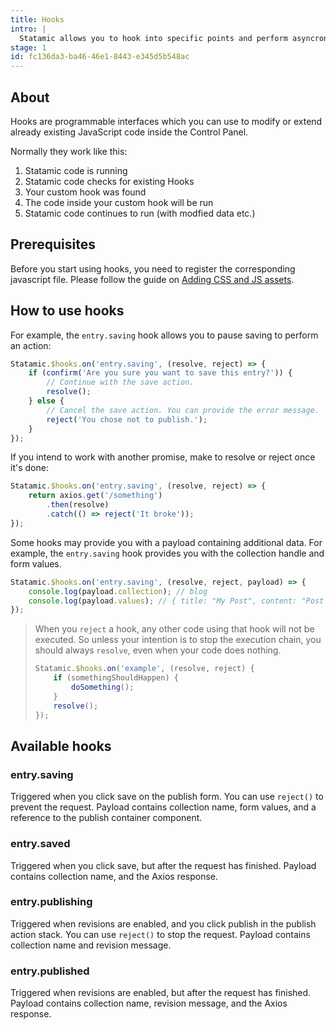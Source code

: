 ```yaml
---
title: Hooks
intro: |
  Statamic allows you to hook into specific points and perform asyncronous operations using [Promises](https://developer.mozilla.org/en-US/docs/Web/JavaScript/Reference/Global_Objects/Promise).
stage: 1
id: fc136da3-ba46-46e1-8443-e345d5b548ac
---
```

## About

Hooks are programmable interfaces which you can use to modify or extend already existing JavaScript code inside the Control Panel.

Normally they work like this: 

1. Statamic code is running
2. Statamic code checks for existing Hooks
3. Your custom hook was found
4. The code inside your custom hook will be run
5. Statamic code continues to run (with modfied data etc.)

## Prerequisites

Before you start using hooks, you need to register the corresponding javascript file.
Please follow the guide on [Adding CSS and JS assets](/extending/control-panel#adding-css-and-js-assets).

## How to use hooks

For example, the `entry.saving` hook allows you to pause saving to perform an action:

```js
Statamic.$hooks.on('entry.saving', (resolve, reject) => {
    if (confirm('Are you sure you want to save this entry?')) {
        // Continue with the save action.
        resolve();
    } else {
        // Cancel the save action. You can provide the error message.
        reject('You chose not to publish.');
    }
});
```

If you intend to work with another promise, make to resolve or reject once it's done:

```js
Statamic.$hooks.on('entry.saving', (resolve, reject) => {
    return axios.get('/something')
        .then(resolve)
        .catch(() => reject('It broke'));
});
```

Some hooks may provide you with a payload containing additional data. For example, the `entry.saving` hook provides you with the collection handle and form values.

```js
Statamic.$hooks.on('entry.saving', (resolve, reject, payload) => {
    console.log(payload.collection); // blog
    console.log(payload.values); // { title: "My Post", content: "Post Content" }
});
```

> When you `reject` a hook, any other code using that hook will not be executed.
> So unless your intention is to stop the execution chain, you should always `resolve`, even when your code does nothing.
>
> ``` js
> Statamic.$hooks.on('example', (resolve, reject) {
>     if (somethingShouldHappen) {
>         doSomething();
>     }
>     resolve();
> });
> ```


## Available hooks

### entry.saving

Triggered when you click save on the publish form.
You can use `reject()` to prevent the request. Payload contains collection name, form values, and a reference to the publish container component.

### entry.saved

Triggered when you click save, but after the request has finished.
Payload contains collection name, and the Axios response.

### entry.publishing

Triggered when revisions are enabled, and you click publish in the publish action stack.
You can use `reject()` to stop the request. Payload contains collection name and revision message.

### entry.published

Triggered when revisions are enabled, but after the request has finished.
Payload contains collection name, revision message, and the Axios response.
